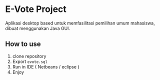 # E-Vote Project
Aplikasi desktop based untuk memfasilitasi pemilihan umum mahasiswa, dibuat menggunakan Java GUI.

## How to use
1. clone repository
2. Export ```evote.sql```
3. Run in IDE ( Netbeans / eclipse )
4. Enjoy